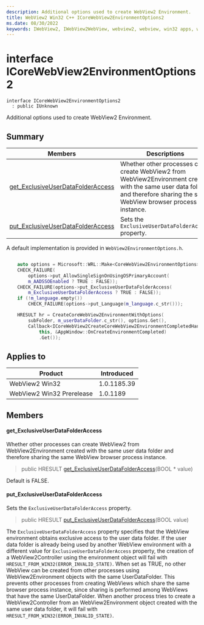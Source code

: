 ```yaml
---
description: Additional options used to create WebView2 Environment.
title: WebView2 Win32 C++ ICoreWebView2EnvironmentOptions2
ms.date: 08/30/2022
keywords: IWebView2, IWebView2WebView, webview2, webview, win32 apps, win32, edge, ICoreWebView2, ICoreWebView2Controller, browser control, edge html, ICoreWebView2EnvironmentOptions2
---
```


# interface ICoreWebView2EnvironmentOptions2

```
interface ICoreWebView2EnvironmentOptions2
  : public IUnknown
```

Additional options used to create WebView2 Environment.

## Summary

 Members                        | Descriptions
--------------------------------|---------------------------------------------
[get_ExclusiveUserDataFolderAccess](#get_exclusiveuserdatafolderaccess) | Whether other processes can create WebView2 from WebView2Environment created with the same user data folder and therefore sharing the same WebView browser process instance.
[put_ExclusiveUserDataFolderAccess](#put_exclusiveuserdatafolderaccess) | Sets the `ExclusiveUserDataFolderAccess` property.

A default implementation is provided in `WebView2EnvironmentOptions.h`.

```cpp

    auto options = Microsoft::WRL::Make<CoreWebView2EnvironmentOptions>();
    CHECK_FAILURE(
        options->put_AllowSingleSignOnUsingOSPrimaryAccount(
        m_AADSSOEnabled ? TRUE : FALSE));
    CHECK_FAILURE(options->put_ExclusiveUserDataFolderAccess(
        m_ExclusiveUserDataFolderAccess ? TRUE : FALSE));
    if (!m_language.empty())
        CHECK_FAILURE(options->put_Language(m_language.c_str()));

    HRESULT hr = CreateCoreWebView2EnvironmentWithOptions(
        subFolder, m_userDataFolder.c_str(), options.Get(),
        Callback<ICoreWebView2CreateCoreWebView2EnvironmentCompletedHandler>(
            this, &AppWindow::OnCreateEnvironmentCompleted)
            .Get());
```

## Applies to

Product                         | Introduced
--------------------------------|---------------------------------------------
WebView2 Win32            |    1.0.1185.39
WebView2 Win32 Prerelease |    1.0.1189

## Members

#### get_ExclusiveUserDataFolderAccess

Whether other processes can create WebView2 from WebView2Environment created with the same user data folder and therefore sharing the same WebView browser process instance.

> public HRESULT [get_ExclusiveUserDataFolderAccess](#get_exclusiveuserdatafolderaccess)(BOOL * value)

Default is FALSE.

#### put_ExclusiveUserDataFolderAccess

Sets the `ExclusiveUserDataFolderAccess` property.

> public HRESULT [put_ExclusiveUserDataFolderAccess](#put_exclusiveuserdatafolderaccess)(BOOL value)

The `ExclusiveUserDataFolderAccess` property specifies that the WebView environment obtains exclusive access to the user data folder. If the user data folder is already being used by another WebView environment with a different value for `ExclusiveUserDataFolderAccess` property, the creation of a WebView2Controller using the environment object will fail with `HRESULT_FROM_WIN32(ERROR_INVALID_STATE)`. When set as TRUE, no other WebView can be created from other processes using WebView2Environment objects with the same UserDataFolder. This prevents other processes from creating WebViews which share the same browser process instance, since sharing is performed among WebViews that have the same UserDataFolder. When another process tries to create a WebView2Controller from an WebView2Environment object created with the same user data folder, it will fail with `HRESULT_FROM_WIN32(ERROR_INVALID_STATE)`.

